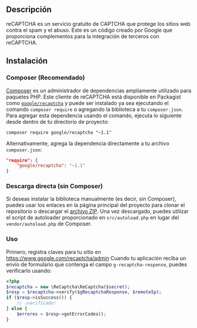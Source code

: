 ## Descripción
reCAPTCHA es un servicio gratuito de CAPTCHA que protege los sitios web contra el spam y el abuso. Este es un código creado por Google que proporciona complementos para la integración de terceros con reCAPTCHA.
## Instalación
### Composer (Recomendado)
[Composer](https://getcomposer.org/) es un administrador de dependencias ampliamente utilizado para paquetes PHP. Este cliente de reCAPTCHA está disponible en Packagist como [`google/recaptcha`](https://packagist.org/packages/google/recaptcha) y puede ser instalado ya sea ejecutando el comando `composer require` o agregando la biblioteca a tu `composer.json`.
Para agregar esta dependencia usando el comando, ejecuta lo siguiente desde dentro de tu directorio de proyecto:
```
composer require google/recaptcha "~1.1"
```
Alternativamente, agrega la dependencia directamente a tu archivo `composer.json`:
```json
"require": {
    "google/recaptcha": "~1.1"
}
```
### Descarga directa (sin Composer)
Si deseas instalar la biblioteca manualmente (es decir, sin Composer), puedes usar los enlaces en la página principal del proyecto para clonar el repositorio o descargar el [archivo ZIP](https://github.com/google/recaptcha/archive/master.zip). Una vez descargado, puedes utilizar el script de autoloader proporcionado en `src/autoload.php` en lugar del `vendor/autoload.php` de Composer.
### Uso
Primero, registra claves para tu sitio en https://www.google.com/recaptcha/admin
Cuando tu aplicación reciba un envío de formulario que contenga el campo `g-recaptcha-response`, puedes verificarlo usando:
```php
<?php
$recaptcha = new \ReCaptcha\ReCaptcha($secret);
$resp = $recaptcha->verify($gRecaptchaResponse, $remoteIp);
if ($resp->isSuccess()) {
    // ¡verificado!
} else {
    $errores = $resp->getErrorCodes();
}
```